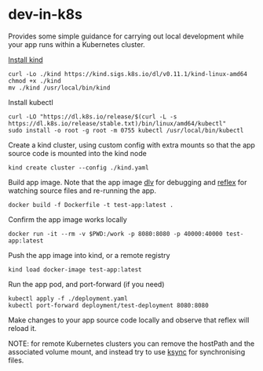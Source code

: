 # dev-in-k8s

Provides some simple guidance for carrying out local development while your app runs within a Kubernetes cluster.

[Install kind](https://kind.sigs.k8s.io/docs/user/quick-start/#installation)
```
curl -Lo ./kind https://kind.sigs.k8s.io/dl/v0.11.1/kind-linux-amd64
chmod +x ./kind
mv ./kind /usr/local/bin/kind
```

Install kubectl
```
curl -LO "https://dl.k8s.io/release/$(curl -L -s https://dl.k8s.io/release/stable.txt)/bin/linux/amd64/kubectl"
sudo install -o root -g root -m 0755 kubectl /usr/local/bin/kubectl
```

Create a kind cluster, using custom config with extra mounts so that the app source code is mounted into the kind node
```
kind create cluster --config ./kind.yaml
```

Build app image. Note that the app image [dlv](github.com/go-delve/delve/cmd/dlv) for debugging and [reflex](github.com/cespare/reflex) for watching source files and re-running the app.

```
docker build -f Dockerfile -t test-app:latest .
```

Confirm the app image works locally
```
docker run -it --rm -v $PWD:/work -p 8080:8080 -p 40000:40000 test-app:latest 
```

Push the app image into kind, or a remote registry
```
kind load docker-image test-app:latest
```

Run the app pod, and port-forward (if you need)
```
kubectl apply -f ./deployment.yaml 
kubectl port-forward deployment/test-deployment 8080:8080
```

Make changes to your app source code locally and observe that reflex will reload it.

NOTE: for remote Kubernetes clusters you can remove the hostPath and the associated volume mount, and instead try to use [ksync](https://ksync.github.io/ksync/) for synchronising files.
